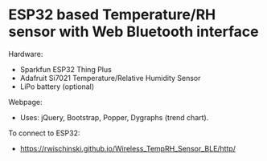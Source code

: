 # ESP32 based Temperature/RH sensor with Web Bluetooth interface

Hardware:
* Sparkfun ESP32 Thing Plus
* Adafruit Si7021 Temperature/Relative Humidity Sensor
* LiPo battery (optional)

Webpage:
* Uses: jQuery, Bootstrap, Popper, Dygraphs (trend chart).

To connect to ESP32:
* https://rwischinski.github.io/Wireless_TempRH_Sensor_BLE/http/
